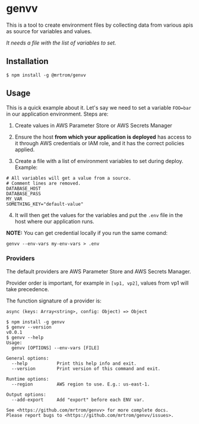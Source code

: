 # genvv

This is a tool to create environment files by collecting data from various apis as source for variables and values.

_It needs a file with the list of variables to set._

## Installation

```
$ npm install -g @mrtrom/genvv
```

## Usage

This is a quick example about it. Let's say we need to set a variable `FOO=bar` in our application environment. Steps are:

1. Create values in AWS Parameter Store or AWS Secrets Manager

2. Ensure the host **from which your application is deployed** has access to it through AWS credentials or IAM role, and it has the correct policies applied.

3. Create a file with a list of environment variables to set during deploy. Example:

```env
# All variables will get a value from a source.
# Comment lines are removed.
DATABASE_HOST
DATABASE_PASS
MY_VAR
SOMETHING_KEY="default-value"
```

4. It will then get the values for the variables and put the `.env` file in the host where our application runs.

**NOTE:** You can get credential locally if you run the same comand:
```shell
genvv --env-vars my-env-vars > .env
```

### Providers

The default providers are AWS Parameter Store and AWS Secrets Manager.

Provider order is important, for example in `[vp1, vp2]`, values from vp1 will take precedence.

The function signature of a provider is:

```
async (keys: Array<string>, config: Object) => Object
```

```
$ npm install -g genvv
$ genvv --version
v0.0.1
$ genvv --help
Usage:
  genvv [OPTIONS] --env-vars [FILE]

General options:
  --help           Print this help info and exit.
  --version        Print version of this command and exit.

Runtime options:
  --region         AWS region to use. E.g.: us-east-1.

Output options:
  --add-export     Add "export" before each ENV var.

See <https://github.com/mrtrom/genvv> for more complete docs.
Please report bugs to <https://github.com/mrtrom/genvv/issues>.
```